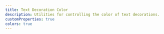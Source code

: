 ```yaml
---
title: Text Decoration Color
description: Utilities for controlling the color of text decorations.
customProperties: true
colors: true
---
```

<table-utility prefix="decoration" property="colors" attribute="text-decoration">
  <template #value="{ key }">
    text-decoration-color: var(--color-{{ key }});
  </template>
</table-utility>